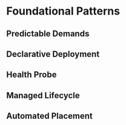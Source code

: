 # Foundational Patterns

## Predictable Demands

## Declarative Deployment

## Health Probe

## Managed Lifecycle

## Automated Placement
